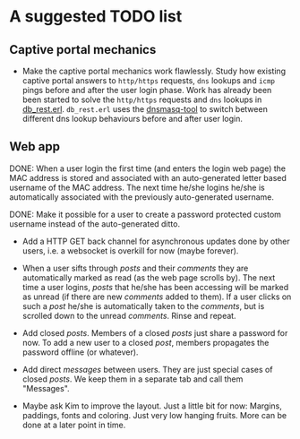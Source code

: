# A suggested TODO list

## Captive portal mechanics

* Make the captive portal mechanics work flawlessly. Study how existing captive portal answers to `http/https` requests, `dns` lookups and `icmp` pings before and after the user login phase. Work has already been been started to solve the `http/https` requests and `dns` lookups in [db_rest.erl](db/src/db_rest.erl). `db_rest.erl` uses the [dnsmasq-tool](main/bin/dnsmasq-tool) to switch between different dns lookup behaviours before and after user login.

## Web app

DONE: When a user login the first time (and enters the login web page) the MAC address is stored and associated with an auto-generated letter based username of the MAC address. The next time he/she logins he/she is automatically associated with the previously auto-generated username.

DONE: Make it possible for a user to create a password protected custom username instead of the auto-generated ditto.

* Add a HTTP GET back channel for asynchronous updates done by other users, i.e. a websocket is overkill for now (maybe forever).

* When a user sifts through *posts* and their *comments* they are automatically marked as read (as the web page scrolls by). The next time a user logins, *posts* that he/she has been accessing will be marked as unread (if there are new *comments* added to them). If a user clicks on such a *post* he/she is automatically taken to the *comments*, but is scrolled down to the unread *comments*. Rinse and repeat.

* Add closed *posts*. Members of a closed *posts* just share a password for now. To add a new user to a closed *post*, members propagates the password offline (or whatever).

* Add direct *messages* between users. They are just special cases of closed *posts*. We keep them in a separate tab and call them "Messages".

* Maybe ask Kim to improve the layout. Just a little bit for now: Margins, paddings, fonts and coloring. Just very low hanging fruits. More can be done at a later point in time.
